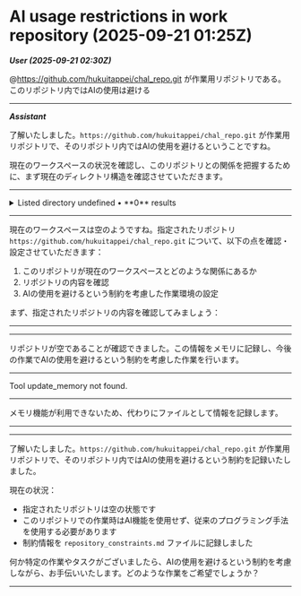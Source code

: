 <!-- Generated by SpecStory -->

# AI usage restrictions in work repository (2025-09-21 01:25Z)

_**User (2025-09-21 02:30Z)**_

@https://github.com/hukuitappei/chal_repo.git が作業用リポジトリである。このリポジトリ内ではAIの使用は避ける

---

_**Assistant**_

了解いたしました。`https://github.com/hukuitappei/chal_repo.git` が作業用リポジトリで、そのリポジトリ内ではAIの使用を避けるということですね。

現在のワークスペースの状況を確認し、このリポジトリとの関係を把握するために、まず現在のディレクトリ構造を確認させていただきます。


---

<details>
            <summary>Listed directory undefined • **0** results</summary>
        
No results found
</details>

---

現在のワークスペースは空のようですね。指定されたリポジトリ `https://github.com/hukuitappei/chal_repo.git` について、以下の点を確認・設定させていただきます：

1. このリポジトリが現在のワークスペースとどのような関係にあるか
2. リポジトリの内容を確認
3. AIの使用を避けるという制約を考慮した作業環境の設定

まず、指定されたリポジトリの内容を確認してみましょう：


---



---

リポジトリが空であることが確認できました。この情報をメモリに記録し、今後の作業でAIの使用を避けるという制約を考慮した作業を行います。


---

Tool update_memory not found.

---

メモリ機能が利用できないため、代わりにファイルとして情報を記録します。


---



---

了解いたしました。`https://github.com/hukuitappei/chal_repo.git` が作業用リポジトリで、そのリポジトリ内ではAIの使用を避けるという制約を記録いたしました。

現在の状況：
- 指定されたリポジトリは空の状態です
- このリポジトリでの作業時はAI機能を使用せず、従来のプログラミング手法を使用する必要があります
- 制約情報を `repository_constraints.md` ファイルに記録しました

何か特定の作業やタスクがございましたら、AIの使用を避けるという制約を考慮しながら、お手伝いいたします。どのような作業をご希望でしょうか？

---

